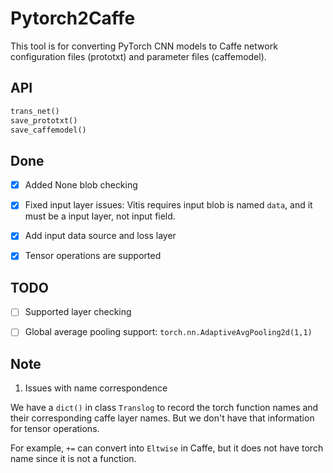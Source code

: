 # Pytorch2Caffe

This tool is for converting PyTorch CNN models to Caffe network configuration files (prototxt) and parameter files (caffemodel).


## API

```python
trans_net()
save_prototxt()
save_caffemodel()
```

## Done

- [x]  Added None blob checking

- [x] Fixed input layer issues: Vitis requires input blob is named `data`, and it must be a input layer, not input field.

- [x] Add input data source and loss layer

- [x] Tensor operations are supported

## TODO


- [ ] Supported layer checking

- [ ] Global average pooling support: `torch.nn.AdaptiveAvgPooling2d(1,1)`


## Note

1. Issues with name correspondence

We have a `dict()` in class `Translog` to record the torch function names and their corresponding caffe layer names. But we don't have that information for tensor operations. 

For example, `+=` can convert into `Eltwise` in Caffe, but it does not have torch name since it is not a function.